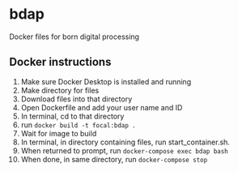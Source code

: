 # bdap
Docker files for born digital processing

## Docker instructions
1. Make sure Docker Desktop is installed and running
2. Make directory for files
3. Download files into that directory
4. Open Dockerfile and add your user name and ID
5. In terminal, cd to that directory
6. run `docker build -t focal:bdap .`
7. Wait for image to build
8. In terminal, in directory containing files, run start_container.sh.
9. When returned to prompt, run `docker-compose exec bdap bash`
10. When done, in same directory, run `docker-compose stop`
